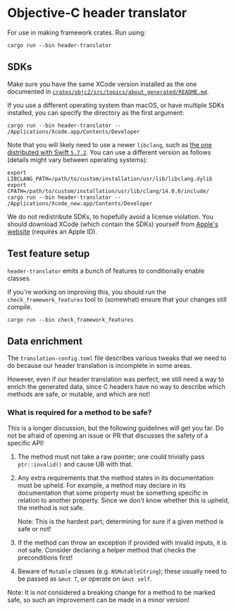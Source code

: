 # Objective-C header translator

For use in making framework crates. Run using:

```console
cargo run --bin header-translator
```


## SDKs

Make sure you have the same XCode version installed as the one documented in [`crates/objc2/src/topics/about_generated/README.md`](../objc2/src/topics/about_generated/README.md).

If you use a different operating system than macOS, or have multiple SDKs installed, you can specify the directory as the first argument:

```console
cargo run --bin header-translator -- /Applications/Xcode.app/Contents/Developer
```

Note that you will likely need to use a newer `libclang`, such as [the one distributed with Swift `5.7.2`](https://github.com/apple/llvm-project/tree/swift-5.7.2-RELEASE). You can use a different version as follows (details might vary between operating systems):

```console
export LIBCLANG_PATH=/path/to/custom/installation/usr/lib/libclang.dylib
export CPATH=/path/to/custom/installation/usr/lib/clang/14.0.0/include/
cargo run --bin header-translator -- /Applications/Xcode_new.app/Contents/Developer
```

We do not redistribute SDKs, to hopefully avoid a license violation. You should download XCode (which contain the SDKs) yourself from [Apple's website](https://developer.apple.com/download/all/?q=xcode) (requires an Apple ID).


## Test feature setup

`header-translator` emits a bunch of features to conditionally enable classes.

If you're working on improving this, you should run the `check_framework_features` tool to (somewhat) ensure that your changes still compile.

```console
cargo run --bin check_framework_features
```


## Data enrichment

The `translation-config.toml` file describes various tweaks that we need to do because our header translation is incomplete in some areas.

However, even if our header translation was perfect, we still need a way to enrich the generated data, since C headers have no way to describe which methods are safe, or mutable, and which are not!


### What is required for a method to be safe?

This is a longer discussion, but the following guidelines will get you far. Do
not be afraid of opening an issue or PR that discusses the safety of a
specific API!

1. The method must not take a raw pointer; one could trivially pass
    `ptr::invalid()` and cause UB with that.
2. Any extra requirements that the method states in its documentation must be
    upheld. For example, a method may declare in its documentation that some
    property must be something specific in relation to another property. Since
    we don't know whether this is upheld, the method is not safe.

    Note: This is the hardest part; determining for sure if a given method is
    safe or not!
3. If the method can throw an exception if provided with invalid inputs, it is
    not safe. Consider declaring a helper method that checks the preconditions
    first!
4. Beware of `Mutable` classes (e.g. `NSMutableString`); these usually need to
    be passed as `&mut T`, or operate on `&mut self`.

Note: It is _not_ considered a breaking change for a method to be marked safe,
so such an improvement can be made in a minor version!
